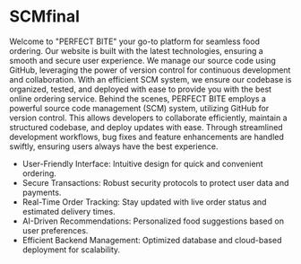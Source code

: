 # SCMfinal
Welcome to "PERFECT BITE" your go-to platform for seamless food ordering. Our website is built with the latest technologies, ensuring a smooth and secure user experience. We manage our source code using GitHub, leveraging the power of version control for continuous development and collaboration. With an efficient SCM system, we ensure our codebase is organized, tested, and deployed with ease to provide you with the best online ordering service.
Behind the scenes, PERFECT BITE employs a powerful source code management (SCM) system, utilizing GitHub for version control. This allows developers to collaborate efficiently, maintain a structured codebase, and deploy updates with ease. Through streamlined development workflows, bug fixes and feature enhancements are handled swiftly, ensuring users always have the best experience.
- User-Friendly Interface: Intuitive design for quick and convenient ordering.
- Secure Transactions: Robust security protocols to protect user data and payments.
- Real-Time Order Tracking: Stay updated with live order status and estimated delivery times.
- AI-Driven Recommendations: Personalized food suggestions based on user preferences.
- Efficient Backend Management: Optimized database and cloud-based deployment for scalability.
